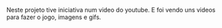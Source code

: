 Neste projeto tive iniciativa num video do youtube.
E foi vendo uns videos para fazer o jogo, imagens e gifs.
